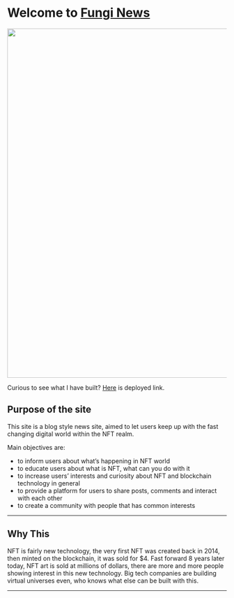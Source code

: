 # Welcome to **[Fungi News](https://funginews.herokuapp.com/)**

<img src="https://res.cloudinary.com/mayathebee/image/upload/v1657461423/static/images/mockup_tvfbue.jpg" width="800">

Curious to see what I have built? [Here](https://funginews.herokuapp.com/) is deployed link.

## **Purpose of the site**
<p>This site is a blog style news site, aimed to let users keep up with the fast changing digital world within the NFT realm.</p>

 Main objectives are:
- to inform users about what’s happening in NFT world
- to educate users about what is NFT, what can you do with it
- to increase users’  interests and curiosity about NFT and blockchain technology in general
- to provide a platform for users to share posts, comments and interact with each other
- to create a community with people that has common interests

------

## **Why This**

<p>NFT is fairly new technology, the very first NFT was created back in 2014, then minted on the blockchain, it was sold for $4. Fast forward 8 years later today, NFT art is sold at millions of dollars, there are more and more people showing interest in this new technology. Big tech companies are building virtual universes even, who knows what else can be built with this.</p>



------